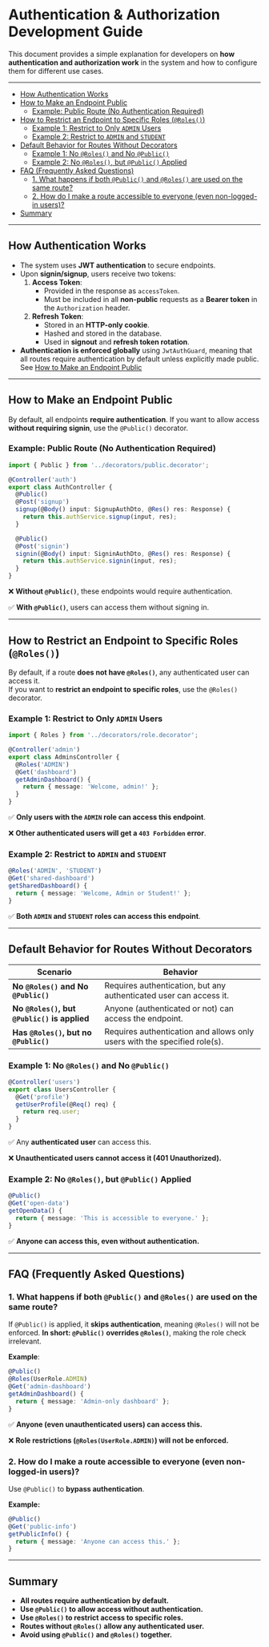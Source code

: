 <h1>Authentication & Authorization Development Guide</h1>

This document provides a simple explanation for developers on **how authentication and authorization work** in the system and how to configure them for different use cases.

---

- [How Authentication Works](#how-authentication-works)
- [How to Make an Endpoint Public](#how-to-make-an-endpoint-public)
  - [Example: Public Route (No Authentication Required)](#example-public-route-no-authentication-required)
- [How to Restrict an Endpoint to Specific Roles (`@Roles()`)](#how-to-restrict-an-endpoint-to-specific-roles-roles)
  - [Example 1: Restrict to Only `ADMIN` Users](#example-1-restrict-to-only-admin-users)
  - [Example 2: Restrict to `ADMIN` and `STUDENT`](#example-2-restrict-to-admin-and-student)
- [Default Behavior for Routes Without Decorators](#default-behavior-for-routes-without-decorators)
  - [Example 1: No `@Roles()` and No `@Public()`](#example-1-no-roles-and-no-public)
  - [Example 2: No `@Roles()`, but `@Public()` Applied](#example-2-no-roles-but-public-applied)
- [FAQ (Frequently Asked Questions)](#faq-frequently-asked-questions)
  - [1️. What happens if both `@Public()` and `@Roles()` are used on the same route?](#1️-what-happens-if-both-public-and-roles-are-used-on-the-same-route)
  - [2. How do I make a route accessible to everyone (even non-logged-in users)?](#2-how-do-i-make-a-route-accessible-to-everyone-even-non-logged-in-users)
- [Summary](#summary)

---

## How Authentication Works

- The system uses **JWT authentication** to secure endpoints.
- Upon **signin/signup**, users receive two tokens:
  1. **Access Token**:
     - Provided in the response as `accessToken`.
     - Must be included in all **non-public** requests as a **Bearer token** in the `Authorization` header.
  2. **Refresh Token**:
     - Stored in an **HTTP-only cookie**.
     - Hashed and stored in the database.
     - Used in **signout** and **refresh token rotation**.
- **Authentication is enforced globally** using `JwtAuthGuard`, meaning that all routes require authentication by default unless explicitly made public. See [How to Make an Endpoint Public](#-making-an-endpoint-public-public)

---

## How to Make an Endpoint Public

By default, all endpoints **require authentication**. If you want to allow access **without requiring signin**, use the `@Public()` decorator.

### Example: Public Route (No Authentication Required)

```typescript
import { Public } from '../decorators/public.decorator';

@Controller('auth')
export class AuthController {
  @Public()
  @Post('signup')
  signup(@Body() input: SignupAuthDto, @Res() res: Response) {
    return this.authService.signup(input, res);
  }

  @Public()
  @Post('signin')
  signin(@Body() input: SigninAuthDto, @Res() res: Response) {
    return this.authService.signin(input, res);
  }
}
```

❌ **Without `@Public()`**, these endpoints would require authentication.

✅ **With `@Public()`**, users can access them without signing in.

---

## How to Restrict an Endpoint to Specific Roles (`@Roles()`)

By default, if a route **does not have `@Roles()`**, any authenticated user can access it.  
If you want to **restrict an endpoint to specific roles**, use the `@Roles()` decorator.

### Example 1: Restrict to Only `ADMIN` Users

```typescript
import { Roles } from '../decorators/role.decorator';

@Controller('admin')
export class AdminsController {
  @Roles('ADMIN')
  @Get('dashboard')
  getAdminDashboard() {
    return { message: 'Welcome, admin!' };
  }
}
```

✅ **Only users with the `ADMIN` role can access this endpoint**.

❌ **Other authenticated users will get a `403 Forbidden` error**.

### Example 2: Restrict to `ADMIN` and `STUDENT`

```typescript
@Roles('ADMIN', 'STUDENT')
@Get('shared-dashboard')
getSharedDashboard() {
  return { message: 'Welcome, Admin or Student!' };
}
```

✅ **Both `ADMIN` and `STUDENT` roles can access this endpoint**.

---

## Default Behavior for Routes Without Decorators

| Scenario                                      | Behavior                                                                  |
| --------------------------------------------- | ------------------------------------------------------------------------- |
| **No `@Roles()` and No `@Public()`**          | Requires authentication, but any authenticated user can access it.        |
| **No `@Roles()`, but `@Public()` is applied** | Anyone (authenticated or not) can access the endpoint.                    |
| **Has `@Roles()`, but no `@Public()`**        | Requires authentication and allows only users with the specified role(s). |

### Example 1: No `@Roles()` and No `@Public()`

```typescript
@Controller('users')
export class UsersController {
  @Get('profile')
  getUserProfile(@Req() req) {
    return req.user;
  }
}
```

✅ Any **authenticated user** can access this.

❌ **Unauthenticated users cannot access it (401 Unauthorized).**

### Example 2: No `@Roles()`, but `@Public()` Applied

```typescript
@Public()
@Get('open-data')
getOpenData() {
  return { message: 'This is accessible to everyone.' };
}
```

✅ **Anyone can access this, even without authentication.**

---

## FAQ (Frequently Asked Questions)

### 1️. What happens if both `@Public()` and `@Roles()` are used on the same route?

If `@Public()` is applied, it **skips authentication**, meaning `@Roles()` will not be enforced.
**In short: `@Public()` overrides `@Roles()`**, making the role check irrelevant.

**Example**:

```typescript
@Public()
@Roles(UserRole.ADMIN)
@Get('admin-dashboard')
getAdminDashboard() {
  return { message: 'Admin-only dashboard' };
}
```

✅ **Anyone (even unauthenticated users) can access this.**

❌ **Role restrictions (`@Roles(UserRole.ADMIN)`) will not be enforced.**

### 2. How do I make a route accessible to everyone (even non-logged-in users)?

Use `@Public()` to **bypass authentication**.

**Example:**

```typescript
@Public()
@Get('public-info')
getPublicInfo() {
  return { message: 'Anyone can access this.' };
}
```

---

## Summary

- **All routes require authentication by default.**
- **Use `@Public()` to allow access without authentication.**
- **Use `@Roles()` to restrict access to specific roles.**
- **Routes without `@Roles()` allow any authenticated user.**
- **Avoid using `@Public()` and `@Roles()` together.**
